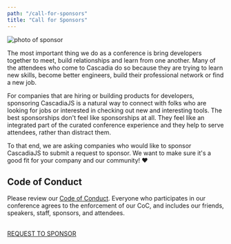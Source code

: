 ```yaml
---
path: "/call-for-sponsors"
title: "Call for Sponsors"
---
```

![photo of sponsor](/cjs2016-sponsor.jpg)

The most important thing we do as a conference is bring developers together to meet, build relationships and learn from one another. Many of the attendees who come to Cascadia do so because they are trying to learn new skills, become better engineers, build their professional network or find a new job. 

For companies that are hiring or building products for developers, sponsoring CascadiaJS is a natural way to connect with folks who are looking for jobs or interested in checking out new and interesting tools. The best sponsorships don't feel like sponsorships at all. They feel like an integrated part of the curated conference experience and they help to serve attendees, rather than distract them.

To that end, we are asking companies who would like to sponsor CascadiaJS to submit a request to sponsor. We want to make sure it's a good fit for your company and our community! ❤️

## Code of Conduct 

Please review our [Code of Conduct](https://github.com/cascadiajs/2018.cascadiajs.com/blob/master/code-of-conduct.md). Everyone who participates in our conference agrees to the enforcement of our CoC, and includes our friends, speakers, staff, sponsors, and attendees.


<p id="cta"><br/><a href="/submit-sponsor-proposal">REQUEST TO SPONSOR</a></p>
